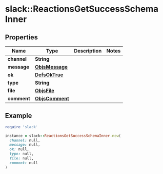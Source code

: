 # slack::ReactionsGetSuccessSchemaInner

## Properties

| Name | Type | Description | Notes |
| ---- | ---- | ----------- | ----- |
| **channel** | **String** |  |  |
| **message** | [**ObjsMessage**](ObjsMessage.md) |  |  |
| **ok** | [**DefsOkTrue**](DefsOkTrue.md) |  |  |
| **type** | **String** |  |  |
| **file** | [**ObjsFile**](ObjsFile.md) |  |  |
| **comment** | [**ObjsComment**](ObjsComment.md) |  |  |

## Example

```ruby
require 'slack'

instance = slack::ReactionsGetSuccessSchemaInner.new(
  channel: null,
  message: null,
  ok: null,
  type: null,
  file: null,
  comment: null
)
```

